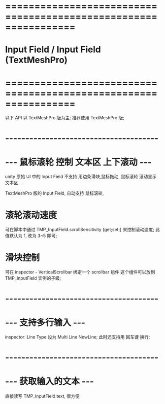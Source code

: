 # ================================================================ #
#           Input Field / Input Field (TextMeshPro)
# ================================================================ #
以下 API 以 TextMeshPro 版为主;
推荐使用 TextMeshPro 版;

# -------------------------------------- #
# --- 鼠标滚轮 控制 文本区 上下滚动 ---
unity 原始 UI 中的 Input Field 不支持 用边条滑块,鼠标拖动, 鼠标滚轮 滚动显示文本区...

TextMeshPro 版的 Input Field, 自动支持 鼠标滚轮,

# 滚轮滚动速度
可在脚本中通过 TMP_InputField.scrollSensitivity {get;set;} 来控制滚动速度;
此值默认为 1, 改为 3~5 即可;

# 滑块控制
可在 inspector - VerticalScrollbar 绑定一个 scrollbar 组件
这个组件可以放到 TMP_InputField 实例的子级;



# -------------------------------------- #
# --- 支持多行输入 ---
inspector: Line Type 设为 Multi Line NewLine;
    此时还支持用 回车键 换行;


# -------------------------------------- #
# --- 获取输入的文本 ---
直接读写 TMP_InputField.text, 很方便







